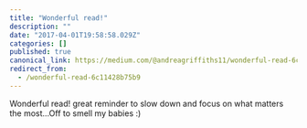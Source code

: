 ```yaml
---
title: "Wonderful read!"
description: ""
date: "2017-04-01T19:58:58.029Z"
categories: []
published: true
canonical_link: https://medium.com/@andreagriffiths11/wonderful-read-6c11428b75b9
redirect_from:
  - /wonderful-read-6c11428b75b9
---
```


Wonderful read! great reminder to slow down and focus on what matters the most…Off to smell my babies :)
